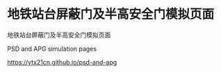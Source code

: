 # 地铁站台屏蔽门及半高安全门模拟页面
地铁站台屏蔽门及半高安全门模拟页面

PSD and APG simulation pages

https://ytx21cn.github.io/psd-and-apg
